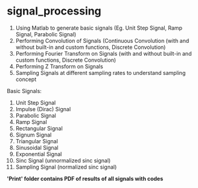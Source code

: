 # signal_processing
1. Using Matlab to generate basic signals (Eg. Unit Step Signal, Ramp Signal, Parabolic Signal)
2. Performing Convolution of Signals (Continuous Convolution (with and without built-in and custom functions, Discrete Convolution) 
3. Performing Fourier Transform on Signals (with and without built-in and custom functions, Discrete Convolution) 
4. Performing Z Transform on Signals
5. Sampling Signals at different sampling rates to understand sampling concept

Basic Signals:
1. Unit Step Signal
2. Impulse (Dirac) Signal
3. Parabolic Signal
4. Ramp Signal
5. Rectangular Signal
6. Signum Signal
7. Triangular Signal
8. Sinusoidal Signal
9. Exponential Signal
10. Sinc Signal (unnormalized sinc signal)
11. Sampling Signal (normalized sinc signal)

**'Print' folder contains PDF of results of all signals with codes**
